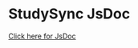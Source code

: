 # StudySync JsDoc

<a target="_blank" href="/documentation/static/jsdoc/index.html">Click here for JsDoc</a>


